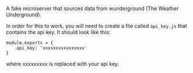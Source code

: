A fake microserver that sources data from wunderground (The Weather Underground).

In order for this to work, you will need to create a file called `api_key.js`
that contains the api key.  It should look like this:

```
module.exports = {
	api_key: 'xxxxxxxxxxxxxxxx'
}
```

where xxxxxxxxx is replaced with your api key.

